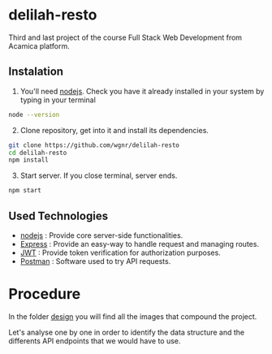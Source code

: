 # delilah-resto
Third and last project of the course Full Stack Web Development from Acamica platform.

## Instalation
1. You'll need [nodejs](https://nodejs.org). Check you have it already installed in your system by typing in your terminal
```bash
node --version
```
2. Clone repository, get into it and install its dependencies.
```bash
git clone https://github.com/wgnr/delilah-resto
cd delilah-resto
npm install
```
3. Start server. If you close terminal, server ends.
```bash
npm start
```

## Used Technologies
- [nodejs](https://nodejs.org) : Provide core server-side functionalities.
- [Express](http://expressjs.com) : Provide an easy-way to handle request and managing routes.
- [JWT](https://jwt.io) : Provide token verification for authorization purposes.
- [Postman](https://www.postman.com/) : Software used to try API requests.



# Procedure
In the folder [design](./design/reference_img/) you will find all the images that compound the project.

Let's analyse one by one in order to identify the data structure and the differents API endpoints that we would have to use.

<!-- ### Log in
![](./design/reference_img/01-login.png "Title")
![](./design/reference_img/04-explorador_sinfavoritos.png "Title")
![](./design/reference_img/06-historial.png "Title")
![](./design/reference_img/02-sign-up.png "Title")
![](./design/reference_img/05-carrito.png "Title")
![](./design/reference_img/07-admin.png "Title")
![](./design/reference_img/03-explorador.png "Title")
![](./design/reference_img/06-éxito.png "Title")
![](./design/reference_img/08-admin_detalle.png "Title") -->